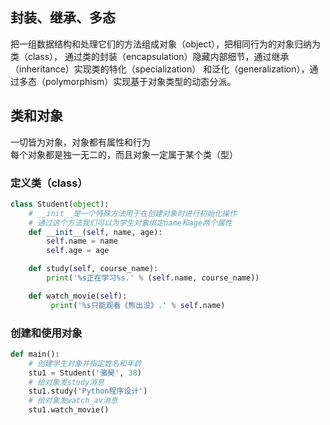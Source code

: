 ## 封装、继承、多态
把一组数据结构和处理它们的方法组成对象（object），把相同行为的对象归纳为类（class），
通过类的封装（encapsulation）隐藏内部细节，通过继承（inheritance）实现类的特化（specialization）
和泛化（generalization），通过多态（polymorphism）实现基于对象类型的动态分派。<br>
## 类和对象
一切皆为对象，对象都有属性和行为<br>
每个对象都是独一无二的，而且对象一定属于某个类（型）<br>
### 定义类（class）
```python
class Student(object):
    # __init__是一个特殊方法用于在创建对象时进行初始化操作
    # 通过这个方法我们可以为学生对象绑定name和age两个属性
    def __init__(self, name, age):
        self.name = name
        self.age = age

    def study(self, course_name):
        print('%s正在学习%s.' % (self.name, course_name))

    def watch_movie(self):
         print('%s只能观看《熊出没》.' % self.name)
```
### 创建和使用对象
```python
def main():
    # 创建学生对象并指定姓名和年龄
    stu1 = Student('骆昊', 38)
    # 给对象发study消息
    stu1.study('Python程序设计')
    # 给对象发watch_av消息
    stu1.watch_movie()
```
